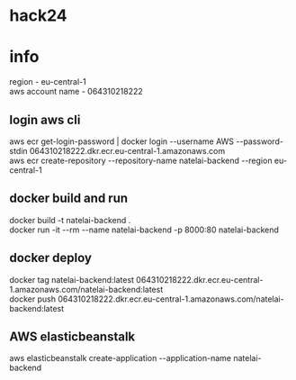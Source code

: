 # hack24


# info

region - eu-central-1  
aws account name - 064310218222  

## login aws cli
aws ecr get-login-password | docker login --username AWS --password-stdin 064310218222.dkr.ecr.eu-central-1.amazonaws.com  
aws ecr create-repository --repository-name natelai-backend --region eu-central-1

## docker build and run
docker build -t natelai-backend .  
docker run -it --rm --name natelai-backend -p 8000:80 natelai-backend  

## docker deploy
docker tag natelai-backend:latest 064310218222.dkr.ecr.eu-central-1.amazonaws.com/natelai-backend:latest  
docker push 064310218222.dkr.ecr.eu-central-1.amazonaws.com/natelai-backend:latest  

## AWS elasticbeanstalk
aws elasticbeanstalk create-application --application-name natelai-backend

